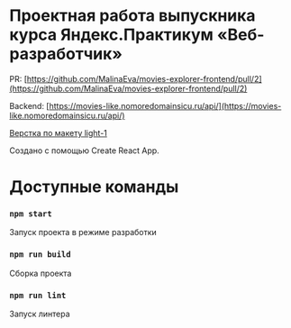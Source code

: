 # Проектная работа выпускника курса Яндекс.Практикум «Веб-разработчик»

PR: [https://github.com/MalinaEva/movies-explorer-frontend/pull/2](https://github.com/MalinaEva/movies-explorer-frontend/pull/2)

Backend: [https://movies-like.nomoredomainsicu.ru/api/](https://movies-like.nomoredomainsicu.ru/api/)

[Верстка по макету light-1](https://www.figma.com/file/6FMWkB94wE7KTkcCgUXtnC/%D0%94%D0%B8%D0%BF%D0%BB%D0%BE%D0%BC%D0%BD%D1%8B%D0%B9-%D0%BF%D1%80%D0%BE%D0%B5%D0%BA%D1%82?type=design&node-id=891-3857&mode=design&t=HpF0n4tEfsnYQ2Ir-0)

Создано с помощью Create React App.

# Доступные команды


### `npm start`
Запуск проекта в режиме разработки

### `npm run build`
Сборка проекта

### `npm run lint`
Запуск линтера
